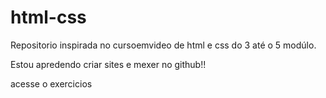 # html-css

Repositorio inspirada no cursoemvideo de html e css do 3 até o 5 modúlo.

Estou apredendo criar sites e mexer no github!!

acesse o exercicios 
